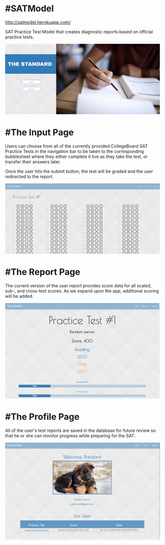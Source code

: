#SATModel
=========

http://satmodel.herokuapp.com/

SAT Practice Test Model that creates diagnostic reports based on official practice tests.

![The Standard](/public/assets/images/readme/landing2.jpg)

#The Input Page
===============

Users can choose from all of the currently provided CollegeBoard SAT Practice Tests in the navigation bar to be taken to the corresponding bubblesheet where they either complete it live as they take the test, or transfer their answers later.

Once the user hits the submit button, the test will be graded and the user redirected to the report.

![Input Page](/public/assets/images/readme/test.jpg)

#The Report Page
================

The current version of the user report provides score data for all scaled, sub-, and cross-test scores. As we expand upon the app, additional scoring will be added.

![The Report](/public/assets/images/readme/report.jpg)

#The Profile Page
=================

All of the user's test reports are saved in the database for future review so that he or she can monitor progress while preparing for the SAT.

![Profile Page](/public/assets/images/readme/profile.jpg)
